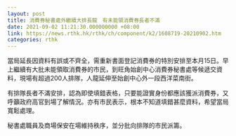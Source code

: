 ```yaml
---
layout: post
title: 消費券秘書處外繼續大排長龍　有未能領消費券長者不滿
date: 2021-09-02 11:21:30.000000000 +08:00
link: https://news.rthk.hk/rthk/ch/component/k2/1608719-20210902.htm
categories: rthk
---
```


當局延長因資料有誤或不齊全，需重新書面登記消費券的特別安排至本月15日。早上繼續有大批未能領取消費券的市民，到旺角始創中心消費券秘書處等候遞交資料，現場有超過200人排隊，人龍延伸至始創中心外一段西洋菜南街。

有排隊長者不滿安排，認為即使填錯表格，只要能證實身份都應該獲派消費券，又呼籲政府高官到場了解情況。亦有市民表示，根本不知道填錯甚麼資料，希望當局寬鬆處理。

秘書處職員及商場保安在場維持秩序，並分批向排隊的市民派籌。
